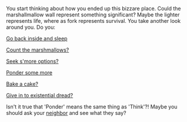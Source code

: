 You start thinking about how you ended up this bizzare place. Could the marshallmallow wall represent something
significant? Maybe the lighter represents life, where as fork represents survival. You take another look around
you.
Do you:

[Go back inside and sleep](../sleep/marshmallow.md)

[Count the marshmallows?](../count-the-marshmellows/count-the-marshmellows.md)

[Seek s'more options?](../see-smore-options/see-smore-options.md)

[Ponder some more](ponder-some-more/ponder-some-more.md)

[Bake a cake?](../dance/bake-a-cake/bake-a-cake.md)

[Give in to existential dread?](../existential-dread/existential-dread.md)

Isn't it true that 'Ponder' means the same thing as 'Think'?! Maybe you should ask your [neighbor](../think/loveneighbor/neighbor.md) and see what they say?
